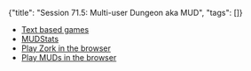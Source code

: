 {"title": "Session 71.5: Multi-user Dungeon aka MUD", "tags": []}

* [Text based games](https://www.slideshare.net/apLexgrind/interactive-fiction-text-based-game)
* [MUDStats](http://mudstats.com/)
* [Play Zork in the browser](http://textadventures.co.uk/games/view/5zyoqrsugeopel3ffhz_vq/zork)
* [Play MUDs in the browser](https://grapevine.haus/)



